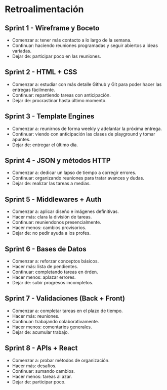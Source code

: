 # Retroalimentación

## Sprint 1 - Wireframe y Boceto
- Comenzar a: tener más contacto a lo largo de la semana.
- Continuar: haciendo reuniones programadas y seguir abiertos a ideas variadas.
- Dejar de: participar poco en las reuniones.

## Sprint 2 - HTML + CSS
- Comenzar a: estudiar con más detalle Github y Git para poder hacer las entregas fácilmente.
- Continuar: repartiendo tareas con anticipación.
- Dejar de: procrastinar hasta último momento.

## Sprint 3 - Template Engines
- Comenzar a: reunirnos de forma weekly y adelantar la próxima entrega.
- Continuar: viendo con anticipación las clases de playground y tomar apuntes.
- Dejar de: entregar el último día.

## Sprint 4 - JSON y métodos HTTP
- Comenzar a: dedicar un lapso de tiempo a corregir errores.
- Continuar: organizando reuniones para tratar avances y dudas.
- Dejar de: realizar las tareas a medias.

## Sprint 5 - Middlewares + Auth
- Comenzar a: aplicar diseño e imágenes definitivas.
- Hacer más: clara la división de tareas.
- Continuar: reuniendonos presencialmente.
- Hacer menos: cambios provisorios.
- Dejar de: no pedir ayuda a los profes.

## Sprint 6 - Bases de Datos
- Comenzar a: reforzar conceptos básicos.
- Hacer más: lista de pendientes.
- Continuar: completando tareas en órden.
- Hacer menos: aplazar errores.
- Dejar de: subir progresos incompletos.

## Sprint 7 - Validaciones (Back + Front)
- Comenzar a: completar tareas en el plazo de tiempo.
- Hacer más: reuniones.
- Continuar: trabajando colaborativamente.
- Hacer menos: comentarios generales.
- Dejar de: acumular trabajo.

## Sprint 8 - APIs + React
- Comenzar a: probar métodos de organización.
- Hacer más: desafíos.
- Continuar: sumando cambios.
- Hacer menos: tareas al azar.
- Dejar de: participar poco.
